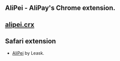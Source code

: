 AliPei - AliPay's Chrome extension.
----------------------------------

## [alipei.crx](http://d.pr/f/HfAL)

## Safari extension
  - [AliPei](https://github.com/Leask/AliPei) by Leask.
